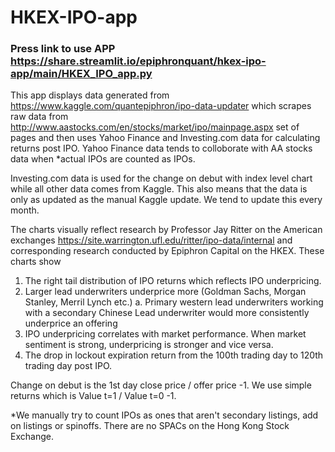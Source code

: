 # HKEX-IPO-app
### Press link to use APP https://share.streamlit.io/epiphronquant/hkex-ipo-app/main/HKEX_IPO_app.py

This app displays data generated from https://www.kaggle.com/quantepiphron/ipo-data-updater which scrapes raw data from http://www.aastocks.com/en/stocks/market/ipo/mainpage.aspx set of pages and then uses Yahoo Finance and Investing.com data for calculating returns post IPO. Yahoo Finance data tends to colloborate with AA stocks data when *actual IPOs are counted as IPOs. 

Investing.com data is used for the change on debut with index level chart while all other data comes from Kaggle. This also means that the data is only as updated as the manual Kaggle update. We tend to update this every month.

The charts visually reflect research by Professor Jay Ritter on the American exchanges https://site.warrington.ufl.edu/ritter/ipo-data/internal and corresponding research conducted by Epiphron Capital on the HKEX. These charts show 
1. The right tail distribution of IPO returns which reflects IPO underpricing.
2. Larger lead underwriters underprice more (Goldman Sachs, Morgan Stanley, Merril Lynch etc.)
      a. Primary western lead underwriters working with a secondary Chinese Lead underwriter would more consistently underprice an offering
3. IPO underpricing correlates with market performance. When market sentiment is strong, underpricing is stronger and vice versa.
4. The drop in lockout expiration return from the 100th trading day to 120th trading day post IPO. 

Change on debut is the 1st day close price / offer price -1. We use simple returns which is Value t=1 / Value t=0 -1. 

*We manually try to count IPOs as ones that aren't secondary listings, add on listings or spinoffs. There are no SPACs on the Hong Kong Stock Exchange.
